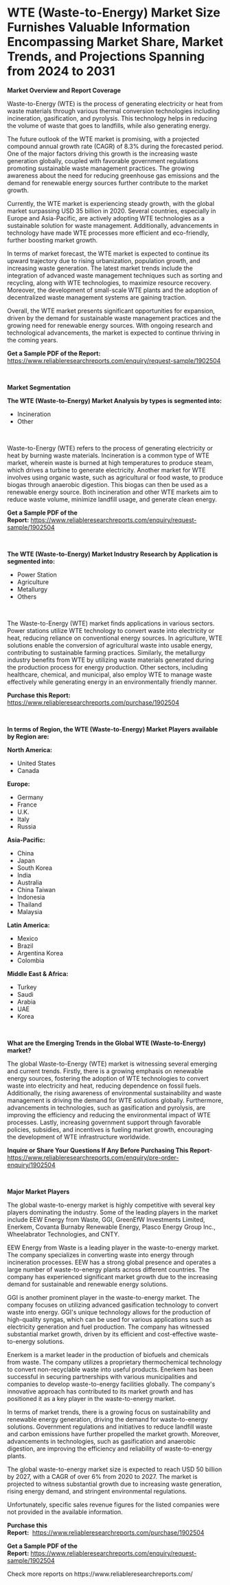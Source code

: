 <p><h1>WTE (Waste-to-Energy) Market Size Furnishes Valuable Information Encompassing Market Share, Market Trends, and Projections Spanning from 2024 to 2031</h1></p><p><strong>Market Overview and Report Coverage</strong></p>
<p><p>Waste-to-Energy (WTE) is the process of generating electricity or heat from waste materials through various thermal conversion technologies including incineration, gasification, and pyrolysis. This technology helps in reducing the volume of waste that goes to landfills, while also generating energy.</p><p>The future outlook of the WTE market is promising, with a projected compound annual growth rate (CAGR) of 8.3% during the forecasted period. One of the major factors driving this growth is the increasing waste generation globally, coupled with favorable government regulations promoting sustainable waste management practices. The growing awareness about the need for reducing greenhouse gas emissions and the demand for renewable energy sources further contribute to the market growth.</p><p>Currently, the WTE market is experiencing steady growth, with the global market surpassing USD 35 billion in 2020. Several countries, especially in Europe and Asia-Pacific, are actively adopting WTE technologies as a sustainable solution for waste management. Additionally, advancements in technology have made WTE processes more efficient and eco-friendly, further boosting market growth.</p><p>In terms of market forecast, the WTE market is expected to continue its upward trajectory due to rising urbanization, population growth, and increasing waste generation. The latest market trends include the integration of advanced waste management techniques such as sorting and recycling, along with WTE technologies, to maximize resource recovery. Moreover, the development of small-scale WTE plants and the adoption of decentralized waste management systems are gaining traction.</p><p>Overall, the WTE market presents significant opportunities for expansion, driven by the demand for sustainable waste management practices and the growing need for renewable energy sources. With ongoing research and technological advancements, the market is expected to continue thriving in the coming years.</p></p>
<p><strong>Get a Sample PDF of the Report:</strong> <a href="https://www.reliableresearchreports.com/enquiry/request-sample/1902504">https://www.reliableresearchreports.com/enquiry/request-sample/1902504</a></p>
<p>&nbsp;</p>
<p><strong>Market Segmentation</strong></p>
<p><strong>The WTE (Waste-to-Energy) Market Analysis by types is segmented into:</strong></p>
<p><ul><li>Incineration</li><li>Other</li></ul></p>
<p>&nbsp;</p>
<p><p>Waste-to-Energy (WTE) refers to the process of generating electricity or heat by burning waste materials. Incineration is a common type of WTE market, wherein waste is burned at high temperatures to produce steam, which drives a turbine to generate electricity. Another market for WTE involves using organic waste, such as agricultural or food waste, to produce biogas through anaerobic digestion. This biogas can then be used as a renewable energy source. Both incineration and other WTE markets aim to reduce waste volume, minimize landfill usage, and generate clean energy.</p></p>
<p><strong>Get a Sample PDF of the Report:</strong>&nbsp;<a href="https://www.reliableresearchreports.com/enquiry/request-sample/1902504">https://www.reliableresearchreports.com/enquiry/request-sample/1902504</a></p>
<p>&nbsp;</p>
<p><strong>The WTE (Waste-to-Energy) Market Industry Research by Application is segmented into:</strong></p>
<p><ul><li>Power Station</li><li>Agriculture</li><li>Metallurgy</li><li>Others</li></ul></p>
<p>&nbsp;</p>
<p><p>The Waste-to-Energy (WTE) market finds applications in various sectors. Power stations utilize WTE technology to convert waste into electricity or heat, reducing reliance on conventional energy sources. In agriculture, WTE solutions enable the conversion of agricultural waste into usable energy, contributing to sustainable farming practices. Similarly, the metallurgy industry benefits from WTE by utilizing waste materials generated during the production process for energy production. Other sectors, including healthcare, chemical, and municipal, also employ WTE to manage waste effectively while generating energy in an environmentally friendly manner.</p></p>
<p><strong>Purchase this Report:</strong>&nbsp; <a href="https://www.reliableresearchreports.com/purchase/1902504">https://www.reliableresearchreports.com/purchase/1902504</a></p>
<p>&nbsp;</p>
<p><strong>In terms of Region, the WTE (Waste-to-Energy) Market Players available by Region are:</strong></p>
<p>
    <p> <strong> North America: </strong>
        <ul>
            <li>United States</li>
            <li>Canada</li>
        </ul>
        </p> 
    <p> <strong> Europe: </strong>
        <ul>
            <li>Germany</li>
            <li>France</li>
            <li>U.K.</li>
            <li>Italy</li>
            <li>Russia</li>
        </ul>
        </p> 
    <p> <strong> Asia-Pacific: </strong>
        <ul>
            <li>China</li>
            <li>Japan</li>
            <li>South Korea</li>
            <li>India</li>
            <li>Australia</li>
            <li>China Taiwan</li>
            <li>Indonesia</li>
            <li>Thailand</li>
            <li>Malaysia</li>
        </ul>
        </p> 
    <p> <strong> Latin America: </strong>
        <ul>
            <li>Mexico</li>
            <li>Brazil</li>
            <li>Argentina Korea</li>
            <li>Colombia</li>
        </ul>
        </p> 
    <p> <strong> Middle East & Africa: </strong>
        <ul>
            <li>Turkey</li>
            <li>Saudi</li>
            <li>Arabia</li>
            <li>UAE</li>
            <li>Korea</li>
        </ul>
    </p>
    </p>
<p>&nbsp;</p>
<p><strong>What are the Emerging Trends in the Global WTE (Waste-to-Energy) market?</strong></p>
<p><p>The global Waste-to-Energy (WTE) market is witnessing several emerging and current trends. Firstly, there is a growing emphasis on renewable energy sources, fostering the adoption of WTE technologies to convert waste into electricity and heat, reducing dependence on fossil fuels. Additionally, the rising awareness of environmental sustainability and waste management is driving the demand for WTE solutions globally. Furthermore, advancements in technologies, such as gasification and pyrolysis, are improving the efficiency and reducing the environmental impact of WTE processes. Lastly, increasing government support through favorable policies, subsidies, and incentives is fueling market growth, encouraging the development of WTE infrastructure worldwide.</p></p>
<p><strong>Inquire or Share Your Questions If Any Before Purchasing This Report</strong>- <a href="https://www.reliableresearchreports.com/enquiry/pre-order-enquiry/1902504">https://www.reliableresearchreports.com/enquiry/pre-order-enquiry/1902504</a></p>
<p>&nbsp;</p>
<p><strong>Major Market Players</strong></p>
<p><p>The global waste-to-energy market is highly competitive with several key players dominating the industry. Some of the leading players in the market include EEW Energy from Waste, GGI, GreenEfW Investments Limited, Enerkem, Covanta Burnaby Renewable Energy, Plasco Energy Group Inc., Wheelabrator Technologies, and CNTY.</p><p>EEW Energy from Waste is a leading player in the waste-to-energy market. The company specializes in converting waste into energy through incineration processes. EEW has a strong global presence and operates a large number of waste-to-energy plants across different countries. The company has experienced significant market growth due to the increasing demand for sustainable and renewable energy solutions.</p><p>GGI is another prominent player in the waste-to-energy market. The company focuses on utilizing advanced gasification technology to convert waste into energy. GGI's unique technology allows for the production of high-quality syngas, which can be used for various applications such as electricity generation and fuel production. The company has witnessed substantial market growth, driven by its efficient and cost-effective waste-to-energy solutions.</p><p>Enerkem is a market leader in the production of biofuels and chemicals from waste. The company utilizes a proprietary thermochemical technology to convert non-recyclable waste into useful products. Enerkem has been successful in securing partnerships with various municipalities and companies to develop waste-to-energy facilities globally. The company's innovative approach has contributed to its market growth and has positioned it as a key player in the waste-to-energy market.</p><p>In terms of market trends, there is a growing focus on sustainability and renewable energy generation, driving the demand for waste-to-energy solutions. Government regulations and initiatives to reduce landfill waste and carbon emissions have further propelled the market growth. Moreover, advancements in technologies, such as gasification and anaerobic digestion, are improving the efficiency and reliability of waste-to-energy plants.</p><p>The global waste-to-energy market size is expected to reach USD 50 billion by 2027, with a CAGR of over 6% from 2020 to 2027. The market is projected to witness substantial growth due to increasing waste generation, rising energy demand, and stringent environmental regulations.</p><p>Unfortunately, specific sales revenue figures for the listed companies were not provided in the available information.</p></p>
<p><strong>Purchase this Report:</strong>&nbsp;&nbsp;<a href="https://www.reliableresearchreports.com/purchase/1902504">https://www.reliableresearchreports.com/purchase/1902504</a></p>
<p></p>
<p><strong>Get a Sample PDF of the Report:</strong>&nbsp;<a href="https://www.reliableresearchreports.com/enquiry/request-sample/1902504">https://www.reliableresearchreports.com/enquiry/request-sample/1902504</a></p>
<p>Check more reports on https://www.reliableresearchreports.com/</p>